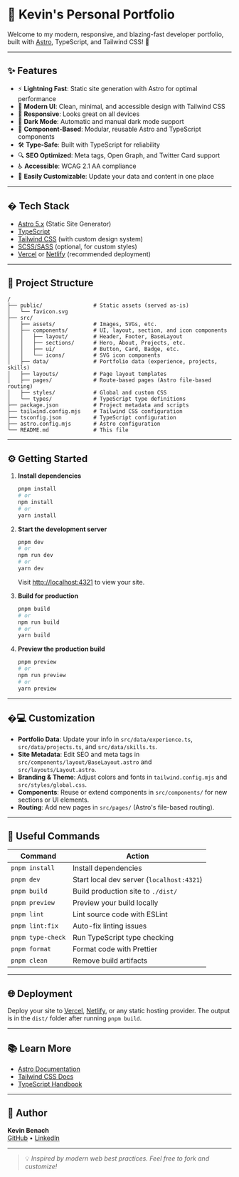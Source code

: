 
# 🚀 Kevin's Personal Portfolio

Welcome to my modern, responsive, and blazing-fast developer portfolio, built with [Astro](https://astro.build/), TypeScript, and Tailwind CSS! 🌟

---

## ✨ Features

- ⚡ **Lightning Fast**: Static site generation with Astro for optimal performance
- 🎨 **Modern UI**: Clean, minimal, and accessible design with Tailwind CSS
- 📱 **Responsive**: Looks great on all devices
- 🌙 **Dark Mode**: Automatic and manual dark mode support
- 🧩 **Component-Based**: Modular, reusable Astro and TypeScript components
- 🛠️ **Type-Safe**: Built with TypeScript for reliability
- 🔍 **SEO Optimized**: Meta tags, Open Graph, and Twitter Card support
- ♿ **Accessible**: WCAG 2.1 AA compliance
- 📝 **Easily Customizable**: Update your data and content in one place

---

## �️ Tech Stack

- [Astro 5.x](https://astro.build/) (Static Site Generator)
- [TypeScript](https://www.typescriptlang.org/)
- [Tailwind CSS](https://tailwindcss.com/) (with custom design system)
- [SCSS/SASS](https://sass-lang.com/) (optional, for custom styles)
- [Vercel](https://vercel.com/) or [Netlify](https://www.netlify.com/) (recommended deployment)

---

## 📁 Project Structure

```text
/
├── public/                # Static assets (served as-is)
│   └── favicon.svg
├── src/
│   ├── assets/            # Images, SVGs, etc.
│   ├── components/        # UI, layout, section, and icon components
│   │   ├── layout/        # Header, Footer, BaseLayout
│   │   ├── sections/      # Hero, About, Projects, etc.
│   │   ├── ui/            # Button, Card, Badge, etc.
│   │   └── icons/         # SVG icon components
│   ├── data/              # Portfolio data (experience, projects, skills)
│   ├── layouts/           # Page layout templates
│   ├── pages/             # Route-based pages (Astro file-based routing)
│   ├── styles/            # Global and custom CSS
│   └── types/             # TypeScript type definitions
├── package.json           # Project metadata and scripts
├── tailwind.config.mjs    # Tailwind CSS configuration
├── tsconfig.json          # TypeScript configuration
├── astro.config.mjs       # Astro configuration
└── README.md              # This file
```

---

## ⚙️ Getting Started

1. **Install dependencies**
	```bash
	pnpm install
	# or
	npm install
	# or
	yarn install
	```

2. **Start the development server**
	```bash
	pnpm dev
	# or
	npm run dev
	# or
	yarn dev
	```
	Visit [http://localhost:4321](http://localhost:4321) to view your site.

3. **Build for production**
	```bash
	pnpm build
	# or
	npm run build
	# or
	yarn build
	```

4. **Preview the production build**
	```bash
	pnpm preview
	# or
	npm run preview
	# or
	yarn preview
	```

---

## �‍💻 Customization

- **Portfolio Data**: Update your info in `src/data/experience.ts`, `src/data/projects.ts`, and `src/data/skills.ts`.
- **Site Metadata**: Edit SEO and meta tags in `src/components/layout/BaseLayout.astro` and `src/layouts/Layout.astro`.
- **Branding & Theme**: Adjust colors and fonts in `tailwind.config.mjs` and `src/styles/global.css`.
- **Components**: Reuse or extend components in `src/components/` for new sections or UI elements.
- **Routing**: Add new pages in `src/pages/` (Astro's file-based routing).

---

## 🧞 Useful Commands

| Command              | Action                                    |
|----------------------|-------------------------------------------|
| `pnpm install`       | Install dependencies                      |
| `pnpm dev`           | Start local dev server (`localhost:4321`) |
| `pnpm build`         | Build production site to `./dist/`        |
| `pnpm preview`       | Preview your build locally                |
| `pnpm lint`          | Lint source code with ESLint              |
| `pnpm lint:fix`      | Auto-fix linting issues                   |
| `pnpm type-check`    | Run TypeScript type checking              |
| `pnpm format`        | Format code with Prettier                 |
| `pnpm clean`         | Remove build artifacts                    |

---

## 🌐 Deployment

Deploy your site to [Vercel](https://vercel.com/), [Netlify](https://www.netlify.com/), or any static hosting provider. The output is in the `dist/` folder after running `pnpm build`.

---

## 📚 Learn More

- [Astro Documentation](https://docs.astro.build/)
- [Tailwind CSS Docs](https://tailwindcss.com/docs)
- [TypeScript Handbook](https://www.typescriptlang.org/docs/)

---

## 👤 Author

**Kevin Benach**  
[GitHub](https://github.com/kevinbenach) • [LinkedIn](https://linkedin.com/in/kevin)

---

> 💡 _Inspired by modern web best practices. Feel free to fork and customize!_
